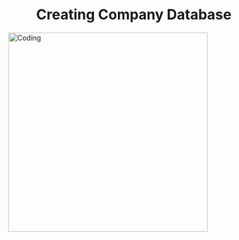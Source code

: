 <h1 align="center">Creating Company Database</h1>
<img alt="Coding" width="400" src="https://www.mikedane.com/databases/sql/company-database.png">
